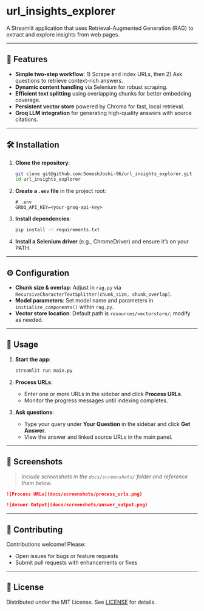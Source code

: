 # url\_insights\_explorer

A Streamlit application that uses Retrieval-Augmented Generation (RAG) to extract and explore insights from web pages.

---

## 🚀 Features

* **Simple two-step workflow**: 1) Scrape and index URLs, then 2) Ask questions to retrieve context-rich answers.
* **Dynamic content handling** via Selenium for robust scraping.
* **Efficient text splitting** using overlapping chunks for better embedding coverage.
* **Persistent vector store** powered by Chroma for fast, local retrieval.
* **Groq LLM integration** for generating high-quality answers with source citations.

---

## 🛠️ Installation

1. **Clone the repository**:

   ```bash
   git clone git@github.com:SomeshJoshi-96/url_insights_explorer.git
   cd url_insights_explorer
   ```

2. **Create a `.env` file** in the project root:

   ```dotenv
   # .env
   GROQ_API_KEY=<your-groq-api-key>
   ```

3. **Install dependencies**:

   ```bash
   pip install -r requirements.txt
   ```

4. **Install a Selenium driver** (e.g., ChromeDriver) and ensure it’s on your PATH.

---

## ⚙️ Configuration

* **Chunk size & overlap**: Adjust in `rag.py` via `RecursiveCharacterTextSplitter(chunk_size, chunk_overlap)`.
* **Model parameters**: Set model name and parameters in `initialize_components()` within `rag.py`.
* **Vector store location**: Default path is `resources/vectorstore/`; modify as needed.

---

## 🏃 Usage

1. **Start the app**:

   ```bash
   streamlit run main.py
   ```

2. **Process URLs**:

   * Enter one or more URLs in the sidebar and click **Process URLs**.
   * Monitor the progress messages until indexing completes.

3. **Ask questions**:

   * Type your query under **Your Question** in the sidebar and click **Get Answer**.
   * View the answer and linked source URLs in the main panel.

---

## 📸 Screenshots

> *Include screenshots in the `docs/screenshots/` folder and reference them below.*

```markdown
![Process URLs](docs/screenshots/process_urls.png)

![Answer Output](docs/screenshots/answer_output.png)
```

---

## 🤝 Contributing

Contributions welcome! Please:

* Open issues for bugs or feature requests
* Submit pull requests with enhancements or fixes

---

## 📄 License

Distributed under the MIT License. See [LICENSE](LICENSE) for details.
